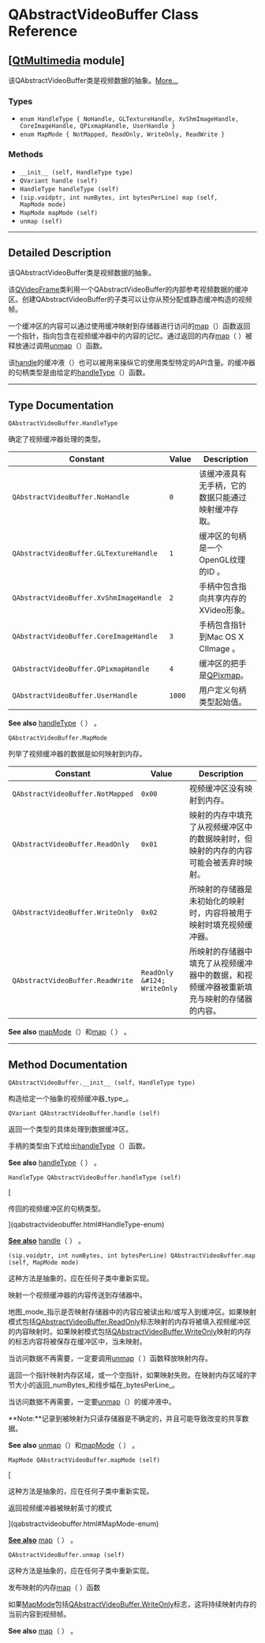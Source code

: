 # QAbstractVideoBuffer Class Reference

## [[QtMultimedia](index.htm) module]

该QAbstractVideoBuffer类是视频数据的抽象。[More...](#details)

### Types

*   `enum HandleType { NoHandle, GLTextureHandle, XvShmImageHandle, CoreImageHandle, QPixmapHandle, UserHandle }`
*   `enum MapMode { NotMapped, ReadOnly, WriteOnly, ReadWrite }`

### Methods

*   `__init__ (self, HandleType type)`
*   `QVariant handle (self)`
*   `HandleType handleType (self)`
*   `(sip.voidptr, int numBytes, int bytesPerLine) map (self, MapMode mode)`
*   `MapMode mapMode (self)`
*   `unmap (self)`

* * *

## Detailed Description

该QAbstractVideoBuffer类是视频数据的抽象。

该[QVideoFrame](qvideoframe.html)类利用一个QAbstractVideoBuffer的内部参考视频数据的缓冲区。创建QAbstractVideoBuffer的子类可以让你从预分配或静态缓冲构造的视频帧。

一个缓冲区的内容可以通过使用缓冲映射到存储器进行访问的[map](qabstractvideobuffer.html#map)（）函数返回一个指针，指向包含在视频缓冲器中的内容的记忆。通过返回的内存[map](qabstractvideobuffer.html#map)（ ）被释放通过调用[unmap](qabstractvideobuffer.html#unmap)（）函数。

该[handle](qabstractvideobuffer.html#handle)的缓冲液（）也可以被用来操纵它的使用类型特定的API含量。的缓冲器的句柄类型是由给定的[handleType](qabstractvideobuffer.html#handleType)（）函数。

* * *

## Type Documentation

```
QAbstractVideoBuffer.HandleType
```

确定了视频缓冲器处理的类型。

| Constant | Value | Description |
| --- | --- | --- |
| `QAbstractVideoBuffer.NoHandle` | `0` | 该缓冲液具有无手柄，它的数据只能通过映射缓冲存取。 |
| `QAbstractVideoBuffer.GLTextureHandle` | `1` | 缓冲区的句柄是一个OpenGL纹理的ID 。 |
| `QAbstractVideoBuffer.XvShmImageHandle` | `2` | 手柄中包含指向共享内存的XVideo形象。 |
| `QAbstractVideoBuffer.CoreImageHandle` | `3` | 手柄包含指针到Mac OS X CIImage 。 |
| `QAbstractVideoBuffer.QPixmapHandle` | `4` | 缓冲区的把手是[QPixmap](qpixmap.html)。 |
| `QAbstractVideoBuffer.UserHandle` | `1000` | 用户定义句柄类型起始值。 |

**See also** [handleType](qabstractvideobuffer.html#handleType)（ ） 。

```
QAbstractVideoBuffer.MapMode
```

列举了视频缓冲器的数据是如何映射到内存。

| Constant | Value | Description |
| --- | --- | --- |
| `QAbstractVideoBuffer.NotMapped` | `0x00` | 视频缓冲区没有映射到内存。 |
| `QAbstractVideoBuffer.ReadOnly` | `0x01` | 映射的内存中填充了从视频缓冲区中的数据映射时，但映射的内存的内容可能会被丢弃时映射。 |
| `QAbstractVideoBuffer.WriteOnly` | `0x02` | 所映射的存储器是未初始化的映射时，内容将被用于映射时填充视频缓冲器。 |
| `QAbstractVideoBuffer.ReadWrite` | `ReadOnly &#124; WriteOnly` | 所映射的存储器中填充了从视频缓冲器中的数据，和视频缓冲器被重新填充与映射的存储器的内容。 |

**See also** [mapMode](qabstractvideobuffer.html#mapMode)（）和[map](qabstractvideobuffer.html#map)（ ） 。

* * *

## Method Documentation

```
QAbstractVideoBuffer.__init__ (self, HandleType type)
```

构造给定一个抽象的视频缓冲器_type_。

```
QVariant QAbstractVideoBuffer.handle (self)
```

返回一个类型的具体处理到数据缓冲区。

手柄的类型由下式给出[handleType](qabstractvideobuffer.html#handleType)（）函数。

**See also** [handleType](qabstractvideobuffer.html#handleType)（ ） 。

```
HandleType QAbstractVideoBuffer.handleType (self)
```

[

传回的视频缓冲区的句柄类型。

](qabstractvideobuffer.html#HandleType-enum)

[**See also**](qabstractvideobuffer.html#HandleType-enum) [handle](qabstractvideobuffer.html#handle)（ ） 。

```
(sip.voidptr, int numBytes, int bytesPerLine) QAbstractVideoBuffer.map (self, MapMode mode)
```

这种方法是抽象的，应在任何子类中重新实现。

映射一个视频缓冲器的内容传送到存储器中。

地图_mode_指示是否映射存储器中的内容应被读出和/或写入到缓冲区。如果映射模式包括[QAbstractVideoBuffer.ReadOnly](qabstractvideobuffer.html#MapMode-enum)标志映射的内存将被填入视频缓冲区的内容映射时。如果映射模式包括[QAbstractVideoBuffer.WriteOnly](qabstractvideobuffer.html#MapMode-enum)映射的内存的标志内容将被保存在缓冲区中，当未映射。

当访问数据不再需要，一定要调用[unmap](qabstractvideobuffer.html#unmap)（ ）函数释放映射内存。

返回一个指针映射内存区域，或一个空指针，如果映射失败。在映射内存区域的字节大小的返回_numBytes_和线步幅在_bytesPerLine_。

当访问数据不再需要，一定要[unmap](qabstractvideobuffer.html#unmap)（）的缓冲液中。

**Note:**记录到被映射为只读存储器是不确定的，并且可能导致改变的共享数据。

**See also** [unmap](qabstractvideobuffer.html#unmap)（）和[mapMode](qabstractvideobuffer.html#mapMode)（ ） 。

```
MapMode QAbstractVideoBuffer.mapMode (self)
```

[

这种方法是抽象的，应在任何子类中重新实现。

返回视频缓冲器被映射英寸的模式

](qabstractvideobuffer.html#MapMode-enum)

[**See also**](qabstractvideobuffer.html#MapMode-enum) [map](qabstractvideobuffer.html#map)（ ） 。

```
QAbstractVideoBuffer.unmap (self)
```

这种方法是抽象的，应在任何子类中重新实现。

发布映射的内存[map](qabstractvideobuffer.html#map)（ ）函数

如果[MapMode](qabstractvideobuffer.html#MapMode-enum)包括[QAbstractVideoBuffer.WriteOnly](qabstractvideobuffer.html#MapMode-enum)标志，这将持续映射内存的当前内容到视频帧。

**See also** [map](qabstractvideobuffer.html#map)（ ） 。
